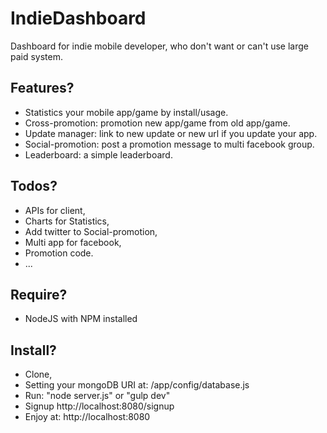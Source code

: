 IndieDashboard
=============
Dashboard for indie mobile developer, who don't want or can't use large paid system.
## Features?
- Statistics your mobile app/game by install/usage.
- Cross-promotion: promotion new app/game from old app/game.
- Update manager: link to new update or new url if you update your app.
- Social-promotion: post a promotion message to multi facebook group.
- Leaderboard: a simple leaderboard.
## Todos?
- APIs for client,
- Charts for Statistics,
- Add twitter to Social-promotion,
- Multi app for facebook,
- Promotion code.
- ...
## Require?
- NodeJS with NPM installed
## Install?
- Clone, 
- Setting your mongoDB URI at: /app/config/database.js
- Run: "node server.js" or "gulp dev"
- Signup http://localhost:8080/signup
- Enjoy at: http://localhost:8080
